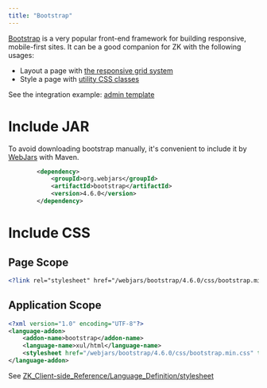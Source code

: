 ```yaml
---
title: "Bootstrap"
---
```


[Bootstrap](https://getbootstrap.com/docs/4.6/getting-started/introduction/)
is a very popular front-end framework for building responsive,
mobile-first sites. It can be a good companion for ZK with the following
usages:

- Layout a page with [the responsive grid system](https://getbootstrap.com/docs/4.6/layout/grid/)
- Style a page with [utility CSS classes](https://getbootstrap.com/docs/4.6/utilities/borders/)

See the integration example: [admin template](https://github.com/zkoss-demo/admin-template)

# Include JAR

To avoid downloading bootstrap manually, it's convenient to include it
by [WebJars](https://www.webjars.org/) with Maven.

```xml
        <dependency>
            <groupId>org.webjars</groupId>
            <artifactId>bootstrap</artifactId>
            <version>4.6.0</version>
        </dependency>
```

# Include CSS

## Page Scope

```xml
<?link rel="stylesheet" href="/webjars/bootstrap/4.6.0/css/bootstrap.min.css"?>
```

## Application Scope

```xml
<?xml version="1.0" encoding="UTF-8"?>
<language-addon>
    <addon-name>bootstrap</addon-name>
    <language-name>xul/html</language-name>
    <stylesheet href="/webjars/bootstrap/4.6.0/css/bootstrap.min.css" type="text/css"/>
</language-addon>
```

See
[ZK_Client-side_Reference/Language_Definition/stylesheet](/zk_client_side_ref/stylesheet)
